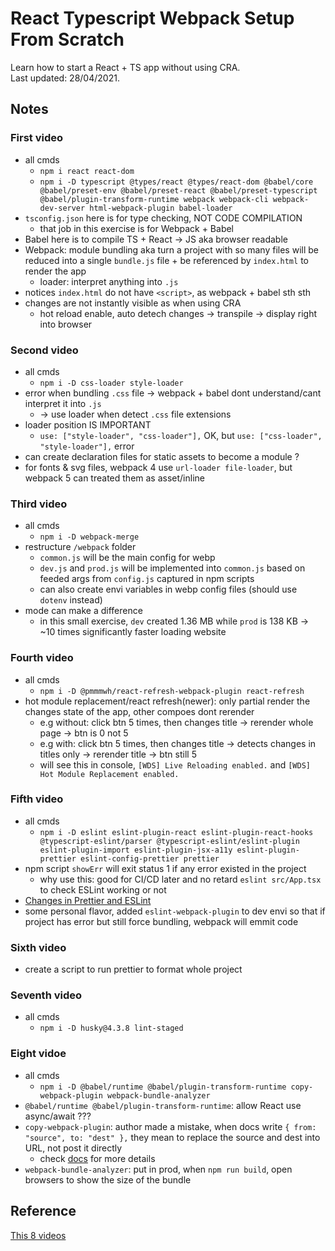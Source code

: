 # React Typescript Webpack Setup From Scratch

Learn how to start a React + TS app without using CRA.\
Last updated: 28/04/2021.

## Notes

### First video

- all cmds
  - `npm i react react-dom`
  - `npm i -D typescript @types/react @types/react-dom @babel/core @babel/preset-env @babel/preset-react @babel/preset-typescript @babel/plugin-transform-runtime webpack webpack-cli webpack-dev-server html-webpack-plugin babel-loader`
- `tsconfig.json` here is for type checking, NOT CODE COMPILATION
  - that job in this exercise is for Webpack + Babel
- Babel here is to compile TS + React -> JS aka browser readable
- Webpack: module bundling aka turn a project with so many files will be reduced into a single `bundle.js` file + be referenced by `index.html` to render the app
  - loader: interpret anything into `.js`
- notices `index.html` do not have `<script>`, as webpack + babel sth sth
- changes are not instantly visible as when using CRA
  - hot reload enable, auto detech changes -> transpile -> display right into browser

### Second video

- all cmds
  - `npm i -D css-loader style-loader`
- error when bundling `.css` file -> webpack + babel dont understand/cant interpret it into `.js`
  - -> use loader when detect `.css` file extensions
- loader position IS IMPORTANT
  - `use: ["style-loader", "css-loader"],` OK, but `use: ["css-loader", "style-loader"],` error
- can create declaration files for static assets to become a module ?
- for fonts & svg files, webpack 4 use `url-loader file-loader`, but webpack 5 can treated them as asset/inline

### Third video

- all cmds
  - `npm i -D webpack-merge`
- restructure `/webpack` folder
  - `common.js` will be the main config for webp
  - `dev.js` and `prod.js` will be implemented into `common.js` based on feeded args from `config.js` captured in npm scripts
  - can also create envi variables in webp config files (should use `dotenv` instead)
- mode can make a difference
  - in this small exercise, `dev` created 1.36 MB while `prod` is 138 KB -> ~10 times significantly faster loading website

### Fourth video

- all cmds
  - `npm i -D @pmmmwh/react-refresh-webpack-plugin react-refresh`
- hot module replacement/react refresh(newer): only partial render the changes state of the app, other compoes dont rerender
  - e.g without: click btn 5 times, then changes title -> rerender whole page -> btn is 0 not 5
  - e.g with: click btn 5 times, then changes title -> detects changes in titles only -> rerender title -> btn still 5
  - will see this in console, `[WDS] Live Reloading enabled.` and `[WDS] Hot Module Replacement enabled.`

### Fifth video

- all cmds
  - `npm i -D eslint eslint-plugin-react eslint-plugin-react-hooks @typescript-eslint/parser @typescript-eslint/eslint-plugin eslint-plugin-import eslint-plugin-jsx-a11y eslint-plugin-prettier eslint-config-prettier prettier`
- npm script `showErr` will exit status 1 if any error existed in the project
  - why use this: good for CI/CD later and no retard `eslint src/App.tsx` to check ESLint working or not
- [Changes in Prettier and ESLint](https://github.com/prettier/eslint-config-prettier/blob/main/CHANGELOG.md#version-800-2021-02-21)
- some personal flavor, added `eslint-webpack-plugin` to dev envi so that if project has error but still force bundling, webpack will emmit code

### Sixth video

- create a script to run prettier to format whole project

### Seventh video

- all cmds
  - `npm i -D husky@4.3.8 lint-staged`

### Eight vidoe

- all cmds
  - `npm i -D @babel/runtime @babel/plugin-transform-runtime copy-webpack-plugin webpack-bundle-analyzer`
- `@babel/runtime @babel/plugin-transform-runtime`: allow React use async/await ???
- `copy-webpack-plugin`: author made a mistake, when docs write `{ from: "source", to: "dest" },` they mean to replace the source and dest into URL, not post it directly
  - check [docs](https://www.npmjs.com/package/copy-webpack-plugin) for more details
- `webpack-bundle-analyzer`: put in prod, when `npm run build`, open browsers to show the size of the bundle

## Reference

[This 8 videos](https://www.youtube.com/watch?v=Elpu7CIuqjY&list=PLC3y8-rFHvwiWPS2RO3BKotLRfgg_8WEo)
